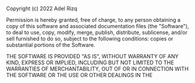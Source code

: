 
Copyright (c) 2022 Adel Rizq

Permission is hereby granted, free of charge, to any person obtaining a copy
of this software and associated documentation files (the "Software"), to deal
to use, copy, modify, merge, publish, distribute, sublicense, and/or sell
furnished to do so, subject to the following conditions:
copies or substantial portions of the Software.

THE SOFTWARE IS PROVIDED "AS IS", WITHOUT WARRANTY OF ANY KIND, EXPRESS OR
IMPLIED, INCLUDING BUT NOT LIMITED TO THE WARRANTIES OF MERCHANTABILITY,
OUT OF OR IN CONNECTION WITH THE SOFTWARE OR THE USE OR OTHER DEALINGS IN THE